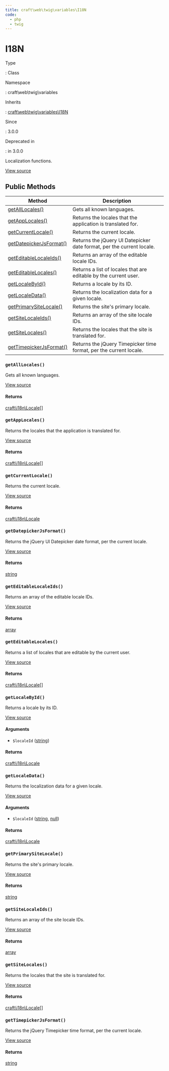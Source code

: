 ```yaml
---
title: craft\web\twig\variables\I18N
code:
  - php
  - twig
---
```


# I18N

Type

:   Class

Namespace

:   craft\web\twig\variables

Inherits

:   [craft\web\twig\variables\I18N](craft-web-twig-variables-i18n.md)

Since

:   3.0.0

Deprecated in

:    in 3.0.0



Localization functions.





[View source](https://github.com/craftcms/cms/blob/master/src/web/twig/variables/I18N.php)






## Public Methods

| Method                                                                                   | Description
| ---------------------------------------------------------------------------------------- | ---------------------------------------------------------------------
| [getAllLocales()](craft-web-twig-variables-i18n.md#method-getalllocales)                 | Gets all known languages.
| [getAppLocales()](craft-web-twig-variables-i18n.md#method-getapplocales)                 | Returns the locales that the application is translated for.
| [getCurrentLocale()](craft-web-twig-variables-i18n.md#method-getcurrentlocale)           | Returns the current locale.
| [getDatepickerJsFormat()](craft-web-twig-variables-i18n.md#method-getdatepickerjsformat) | Returns the jQuery UI Datepicker date format, per the current locale.
| [getEditableLocaleIds()](craft-web-twig-variables-i18n.md#method-geteditablelocaleids)   | Returns an array of the editable locale IDs.
| [getEditableLocales()](craft-web-twig-variables-i18n.md#method-geteditablelocales)       | Returns a list of locales that are editable by the current user.
| [getLocaleById()](craft-web-twig-variables-i18n.md#method-getlocalebyid)                 | Returns a locale by its ID.
| [getLocaleData()](craft-web-twig-variables-i18n.md#method-getlocaledata)                 | Returns the localization data for a given locale.
| [getPrimarySiteLocale()](craft-web-twig-variables-i18n.md#method-getprimarysitelocale)   | Returns the site's primary locale.
| [getSiteLocaleIds()](craft-web-twig-variables-i18n.md#method-getsitelocaleids)           | Returns an array of the site locale IDs.
| [getSiteLocales()](craft-web-twig-variables-i18n.md#method-getsitelocales)               | Returns the locales that the site is translated for.
| [getTimepickerJsFormat()](craft-web-twig-variables-i18n.md#method-gettimepickerjsformat) | Returns the jQuery Timepicker time format, per the current locale.

### `getAllLocales()`





Gets all known languages.




[View source](https://github.com/craftcms/cms/blob/master/src/web/twig/variables/I18N.php#L27-L32)



#### Returns

[craft\i18n\Locale](craft-i18n-locale.md)[]



### `getAppLocales()`





Returns the locales that the application is translated for.




[View source](https://github.com/craftcms/cms/blob/master/src/web/twig/variables/I18N.php#L39-L44)



#### Returns

[craft\i18n\Locale](craft-i18n-locale.md)[]



### `getCurrentLocale()`





Returns the current locale.




[View source](https://github.com/craftcms/cms/blob/master/src/web/twig/variables/I18N.php#L51-L56)



#### Returns

[craft\i18n\Locale](craft-i18n-locale.md)



### `getDatepickerJsFormat()`





Returns the jQuery UI Datepicker date format, per the current locale.




[View source](https://github.com/craftcms/cms/blob/master/src/web/twig/variables/I18N.php#L154-L159)



#### Returns

[string](http://php.net/language.types.string)



### `getEditableLocaleIds()`





Returns an array of the editable locale IDs.




[View source](https://github.com/craftcms/cms/blob/master/src/web/twig/variables/I18N.php#L124-L129)



#### Returns

[array](http://php.net/language.types.array)



### `getEditableLocales()`





Returns a list of locales that are editable by the current user.




[View source](https://github.com/craftcms/cms/blob/master/src/web/twig/variables/I18N.php#L112-L117)



#### Returns

[craft\i18n\Locale](craft-i18n-locale.md)[]



### `getLocaleById()`





Returns a locale by its ID.




[View source](https://github.com/craftcms/cms/blob/master/src/web/twig/variables/I18N.php#L64-L69)


#### Arguments

- `$localeId` ([string](http://php.net/language.types.string))

#### Returns

[craft\i18n\Locale](craft-i18n-locale.md)



### `getLocaleData()`





Returns the localization data for a given locale.




[View source](https://github.com/craftcms/cms/blob/master/src/web/twig/variables/I18N.php#L137-L147)


#### Arguments

- `$localeId` ([string](http://php.net/language.types.string), [null](http://php.net/language.types.null))

#### Returns

[craft\i18n\Locale](craft-i18n-locale.md)



### `getPrimarySiteLocale()`





Returns the site's primary locale.




[View source](https://github.com/craftcms/cms/blob/master/src/web/twig/variables/I18N.php#L100-L105)



#### Returns

[string](http://php.net/language.types.string)



### `getSiteLocaleIds()`





Returns an array of the site locale IDs.




[View source](https://github.com/craftcms/cms/blob/master/src/web/twig/variables/I18N.php#L88-L93)



#### Returns

[array](http://php.net/language.types.array)



### `getSiteLocales()`





Returns the locales that the site is translated for.




[View source](https://github.com/craftcms/cms/blob/master/src/web/twig/variables/I18N.php#L76-L81)



#### Returns

[craft\i18n\Locale](craft-i18n-locale.md)[]



### `getTimepickerJsFormat()`





Returns the jQuery Timepicker time format, per the current locale.




[View source](https://github.com/craftcms/cms/blob/master/src/web/twig/variables/I18N.php#L166-L171)



#### Returns

[string](http://php.net/language.types.string)










